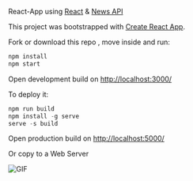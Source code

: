 React-App using [React](https://facebook.github.io/react/) & [News API](https://newsapi.org/)


This project was bootstrapped with [Create React App](https://github.com/facebookincubator/create-react-app).

Fork or download this repo , move inside and run:

```javascript
npm install
npm start
```
Open development build on [http://localhost:3000/](http://localhost:3000/)

To deploy it:

```javascript
npm run build
npm install -g serve
serve -s build
```
Open production build on [http://localhost:5000/](http://localhost:5000/)

Or copy to a Web Server

![GIF](http://i.imgur.com/vGaQxpR.gif)
